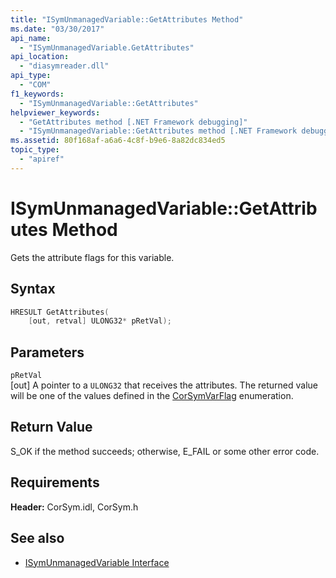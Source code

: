 ```yaml
---
title: "ISymUnmanagedVariable::GetAttributes Method"
ms.date: "03/30/2017"
api_name: 
  - "ISymUnmanagedVariable.GetAttributes"
api_location: 
  - "diasymreader.dll"
api_type: 
  - "COM"
f1_keywords: 
  - "ISymUnmanagedVariable::GetAttributes"
helpviewer_keywords: 
  - "GetAttributes method [.NET Framework debugging]"
  - "ISymUnmanagedVariable::GetAttributes method [.NET Framework debugging]"
ms.assetid: 80f168af-a6a6-4c8f-b9e6-8a82dc834ed5
topic_type: 
  - "apiref"
---
```

# ISymUnmanagedVariable::GetAttributes Method
Gets the attribute flags for this variable.  
  
## Syntax  
  
```cpp  
HRESULT GetAttributes(  
    [out, retval] ULONG32* pRetVal);  
```  
  
## Parameters  
 `pRetVal`  
 [out] A pointer to a `ULONG32` that receives the attributes. The returned value will be one of the values defined in the [CorSymVarFlag](../../../../docs/framework/unmanaged-api/diagnostics/corsymvarflag-enumeration.md) enumeration.  
  
## Return Value  
 S_OK if the method succeeds; otherwise, E_FAIL or some other error code.  
  
## Requirements  
 **Header:** CorSym.idl, CorSym.h  
  
## See also

- [ISymUnmanagedVariable Interface](../../../../docs/framework/unmanaged-api/diagnostics/isymunmanagedvariable-interface.md)
